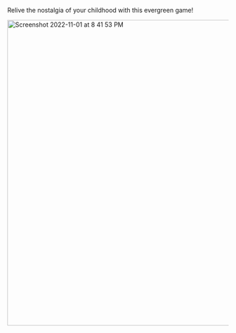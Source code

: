 
Relive the nostalgia of your childhood with this evergreen game!

<img width="696" alt="Screenshot 2022-11-01 at 8 41 53 PM" src="https://user-images.githubusercontent.com/103413125/201252919-a543d0ae-0314-44b3-8763-e77a3ed3f832.png">


